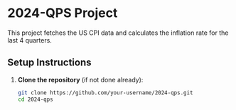 # 2024-QPS Project

This project fetches the US CPI data and calculates the inflation rate for the last 4 quarters.

## Setup Instructions

1. **Clone the repository** (if not done already):
   ```bash
   git clone https://github.com/your-username/2024-qps.git
   cd 2024-qps
